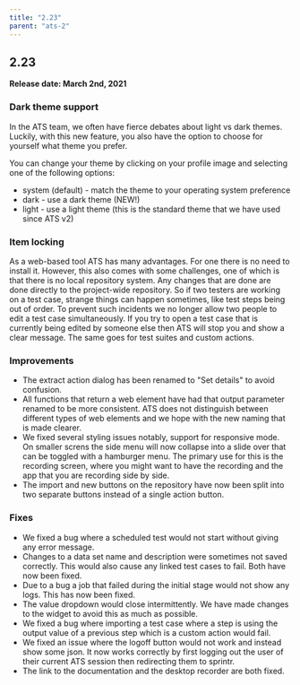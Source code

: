 ```yaml
---
title: "2.23"
parent: "ats-2"
---
```


## 2.23


**Release date: March 2nd, 2021**

### Dark theme support

In the ATS team, we often have fierce debates about light vs dark themes. Luckily, with this new feature, you also have the option to choose for yourself what theme you prefer.

You can change your theme by clicking on your profile image and selecting one of the following options:
- system (default) - match the theme to your operating system preference
- dark - use a dark theme (NEW!)
- light - use a light theme (this is the standard theme that we have used since ATS v2)

### Item locking

As a web-based tool ATS has many advantages. For one there is no need to install it. However, this also comes with some challenges, one of which is that there is no local repository system.
Any changes that are done are done directly to the project-wide repository. So if two testers are working on a test case, strange things can happen sometimes, like test steps being out of order.
To prevent such incidents we no longer allow two people to edit a test case simultaneously.
If you try to open a test case that is currently being edited by someone else then ATS will stop you and show a clear message. The same goes for test suites and custom actions.

### Improvements

* The extract action dialog has been renamed to "Set details" to avoid confusion.
* All functions that return a web element have had that output parameter renamed to be more consistent. ATS does not distinguish between different types of web elements and we hope with the new naming that is made clearer.
* We fixed several styling issues notably, support for responsive mode. On smaller screns the side menu will now collapse into a slide over that can be toggled with a hamburger menu. The primary use for this is the recording screen, where you might want to have the recording and the app that you are recording side by side.
* The import and new buttons on the repository have now been split into two separate buttons instead of a single action button.

### Fixes

* We fixed a bug where a scheduled test would not start without giving any error message.
* Changes to a data set name and description were sometimes not saved correctly. This would also cause any linked test cases to fail. Both have now been fixed.
* Due to a bug a job that failed during the initial stage would not show any logs. This has now been fixed. 
* The value dropdown would close intermittently. We have made changes to the widget to avoid this as much as possible.
* We fixed a bug where importing a test case where a step is using the output value of a previous step which is a custom action would fail.
* We fixed an issue where the logoff button would not work and instead show some json. It now works correctly by first logging out the user of their current ATS session then redirecting them to sprintr.
* The link to the documentation and the desktop recorder are both fixed.

